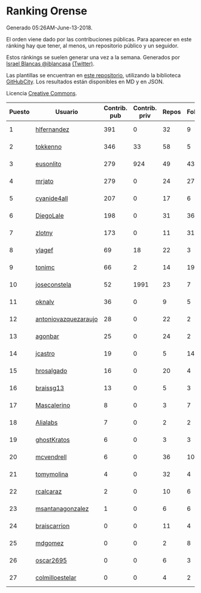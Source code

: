 # Ranking Orense

Generado 05:26AM-June-13-2018.

El orden viene dado por las contribuciones públicas. Para aparecer en este ránking hay que tener, al menos, un repositorio público y un seguidor.

Estos ránkings se suelen generar una vez a la semana. Generados por [Israel Blancas @iblancasa](https://github.com/iblancasa/) [(Twitter)](https://twitter.com/iblancasa).

Las plantillas se encuentran en [este repositorio](https://github.com/iblancasa/GH-Spanish-Ranking), utilizando la biblioteca [GitHubCity](https://github.com/iblancasa/GitHubCity). Los resultados están disponibles en MD y en JSON.

Licencia [Creative Commons](https://creativecommons.org/licenses/by/4.0/).

| Puesto   |  Usuario  | Contrib. pub | Contrib. priv |Repos| Followers | Desde |  Avatar  |
|----------|-----------|--------------|---------------|-----|-----------|-------|----------|
|1|[hlfernandez](https://github.com/hlfernandez)|391|0|32|9|2013-01-31|![hlfernandez](https://avatars3.githubusercontent.com/u/3440230)|
|2|[tokkenno](https://github.com/tokkenno)|346|33|58|5|2013-11-16|![tokkenno](https://avatars3.githubusercontent.com/u/5956659)|
|3|[eusonlito](https://github.com/eusonlito)|279|924|49|43|2011-03-01|![eusonlito](https://avatars2.githubusercontent.com/u/644551)|
|4|[mrjato](https://github.com/mrjato)|279|0|24|27|2013-01-31|![mrjato](https://avatars0.githubusercontent.com/u/3437005)|
|5|[cyanide4all](https://github.com/cyanide4all)|207|0|17|6|2015-10-13|![cyanide4all](https://avatars3.githubusercontent.com/u/15110109)|
|6|[DiegoLale](https://github.com/DiegoLale)|198|0|31|36|2014-01-07|![DiegoLale](https://avatars3.githubusercontent.com/u/6343725)|
|7|[zlotny](https://github.com/zlotny)|173|0|11|31|2013-12-10|![zlotny](https://avatars1.githubusercontent.com/u/6155245)|
|8|[ylagef](https://github.com/ylagef)|69|18|22|3|2015-11-24|![ylagef](https://avatars0.githubusercontent.com/u/16003702)|
|9|[tonimc](https://github.com/tonimc)|66|2|14|19|2011-04-25|![tonimc](https://avatars2.githubusercontent.com/u/750002)|
|10|[joseconstela](https://github.com/joseconstela)|52|1991|23|7|2014-01-13|![joseconstela](https://avatars0.githubusercontent.com/u/6388629)|
|11|[oknalv](https://github.com/oknalv)|36|0|9|5|2014-12-05|![oknalv](https://avatars0.githubusercontent.com/u/10089519)|
|12|[antoniovazquezaraujo](https://github.com/antoniovazquezaraujo)|28|0|22|2|2011-08-17|![antoniovazquezaraujo](https://avatars0.githubusercontent.com/u/987077)|
|13|[agonbar](https://github.com/agonbar)|25|0|24|2|2012-03-19|![agonbar](https://avatars1.githubusercontent.com/u/1553211)|
|14|[jcastro](https://github.com/jcastro)|19|0|5|14|2010-01-26|![jcastro](https://avatars0.githubusercontent.com/u/190036)|
|15|[hrosalgado](https://github.com/hrosalgado)|16|0|20|4|2014-11-24|![hrosalgado](https://avatars2.githubusercontent.com/u/9938772)|
|16|[braissg13](https://github.com/braissg13)|13|0|5|3|2016-11-03|![braissg13](https://avatars3.githubusercontent.com/u/23237528)|
|17|[Mascalerino](https://github.com/Mascalerino)|8|0|3|7|2014-12-05|![Mascalerino](https://avatars0.githubusercontent.com/u/10086067)|
|18|[Alialabs](https://github.com/Alialabs)|7|0|2|2|2018-05-11|![Alialabs](https://avatars1.githubusercontent.com/u/39197613)|
|19|[ghostKratos](https://github.com/ghostKratos)|6|0|3|3|2012-03-02|![ghostKratos](https://avatars0.githubusercontent.com/u/1493473)|
|20|[mcvendrell](https://github.com/mcvendrell)|6|0|36|10|2012-06-18|![mcvendrell](https://avatars1.githubusercontent.com/u/1863001)|
|21|[tomymolina](https://github.com/tomymolina)|4|0|32|4|2012-01-06|![tomymolina](https://avatars2.githubusercontent.com/u/1309445)|
|22|[rcalcaraz](https://github.com/rcalcaraz)|2|0|10|6|2013-10-24|![rcalcaraz](https://avatars3.githubusercontent.com/u/5764920)|
|23|[msantanagonzalez](https://github.com/msantanagonzalez)|1|0|6|6|2014-09-22|![msantanagonzalez](https://avatars2.githubusercontent.com/u/8866635)|
|24|[braiscarrion](https://github.com/braiscarrion)|0|0|11|4|2013-12-29|![braiscarrion](https://avatars0.githubusercontent.com/u/6281857)|
|25|[mdgomez](https://github.com/mdgomez)|0|0|2|8|2014-11-26|![mdgomez](https://avatars1.githubusercontent.com/u/9967701)|
|26|[oscar2695](https://github.com/oscar2695)|0|0|6|3|2013-10-24|![oscar2695](https://avatars0.githubusercontent.com/u/5764349)|
|27|[colmilloestelar](https://github.com/colmilloestelar)|0|0|4|2|2015-10-13|![colmilloestelar](https://avatars3.githubusercontent.com/u/15110085)|
